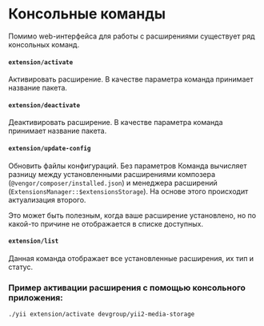 Консольные команды
==================

Помимо web-интерфейса для работы с расширениями существует ряд консольных команд.

#### `extension/activate`

Активировать расширение. В качестве параметра команда принимает название пакета.

#### `extension/deactivate`

Деактивировать расширение. В качестве параметра команда принимает название пакета.

#### `extension/update-config`

Обновить файлы конфигураций. Без параметров
Команда вычисляет разницу между установленными расширениями композера (`@vengor/composer/installed.json`) и менеджера расширений (`ExtensionsManager::$extensionsStorage`). На основе этого происходит актуализация второго.

Это может быть полезным, когда ваше расширение установлено, но по какой-то причине не отображается в списке доступных.

#### `extension/list`

Данная команда отображает все установленные расширения, их тип и статус.

### Пример активации расширения с помощью консольного приложения:

```bash
./yii extension/activate devgroup/yii2-media-storage
```
